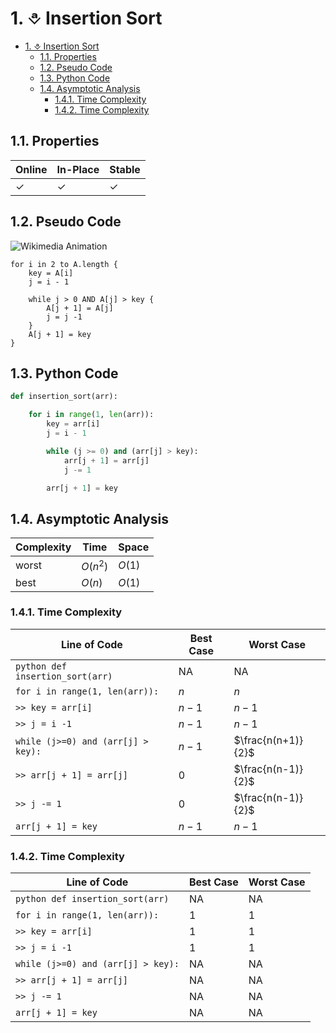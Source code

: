 # 1. ⎀ Insertion Sort

- [1. ⎀ Insertion Sort](#1--insertion-sort)
  - [1.1. Properties](#11-properties)
  - [1.2. Pseudo Code](#12-pseudo-code)
  - [1.3. Python Code](#13-python-code)
  - [1.4. Asymptotic Analysis](#14-asymptotic-analysis)
    - [1.4.1. Time Complexity](#141-time-complexity)
    - [1.4.2. Time Complexity](#142-time-complexity)

## 1.1. Properties
| Online | In-Place | Stable |
| ------ | -------- | ------ |
| ✓      | ✓        | ✓      |

## 1.2. Pseudo Code
![Wikimedia Animation](https://upload.wikimedia.org/wikipedia/commons/0/0f/Insertion-sort-example-300px.gif)
```
for i in 2 to A.length {
    key = A[i]
    j = i - 1

    while j > 0 AND A[j] > key {
        A[j + 1] = A[j]
        j = j -1
    }
    A[j + 1] = key
}
```

## 1.3. Python Code
```python
def insertion_sort(arr):

    for i in range(1, len(arr)):
        key = arr[i]
        j = i - 1

        while (j >= 0) and (arr[j] > key):
            arr[j + 1] = arr[j]
            j -= 1

        arr[j + 1] = key
```

## 1.4. Asymptotic Analysis

| Complexity | Time     | Space  |
| ---------- | -------- | ------ |
| worst      | $O(n^2)$ | $O(1)$ |
| best       | $O(n)$   | $O(1)$ |

### 1.4.1. Time Complexity

| Line of Code                         | Best Case | Worst Case |
| ------------------------------------ | --------- | ---------- |
| ```python def insertion_sort(arr)``` | NA        | NA         |
| `for i in range(1, len(arr)):`       | $n$       | $n$        |
| `>> key = arr[i]`                    | $n-1$     | $n-1$      |
| `>> j = i -1`                        | $n-1$     | $n-1$      |
| `while (j>=0) and (arr[j] > key):`   | $n-1$     | $\frac{n(n+1)}{2}$ |
| `>> arr[j + 1] = arr[j]`             | $0$       | $\frac{n(n-1)}{2}$ |
| `>> j -= 1`                          | $0$       | $\frac{n(n-1)}{2}$ |
| `arr[j + 1] = key`                   | $n-1$     | $n-1$      |

### 1.4.2. Time Complexity
| Line of Code                         | Best Case | Worst Case |
| ------------------------------------ | --------- | ---------- |
| ```python def insertion_sort(arr)``` | NA        | NA         |
| `for i in range(1, len(arr)):`       | $1$       | $1$        |
| `>> key = arr[i]`                    | $1$       | $1$        |
| `>> j = i -1`                        | $1$       | $1$        |
| `while (j>=0) and (arr[j] > key):`   | NA        | NA         |
| `>> arr[j + 1] = arr[j]`             | NA        | NA         |
| `>> j -= 1`                          | NA        | NA         |
| `arr[j + 1] = key`                   | NA        | NA         |